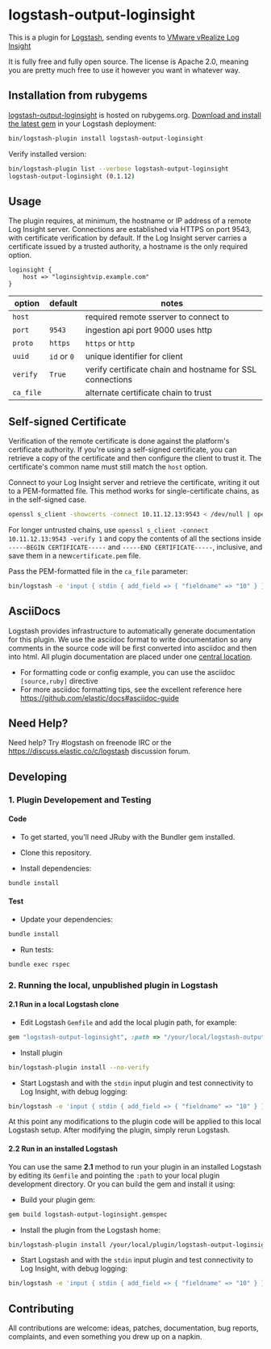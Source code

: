 # logstash-output-loginsight

This is a plugin for [Logstash](https://github.com/elastic/logstash), sending events to [VMware vRealize Log Insight](https://www.vmware.com/support/pubs/log-insight-pubs.html)

It is fully free and fully open source. The license is Apache 2.0, meaning you are pretty much free to use it however you want in whatever way.

## Installation from rubygems

[logstash-output-loginsight](http://rubygems.org/gems/logstash-output-loginsight) is hosted on rubygems.org. [Download and install the latest gem](https://www.elastic.co/guide/en/logstash/current/working-with-plugins.html) in your Logstash deployment:

```sh
bin/logstash-plugin install logstash-output-loginsight
```

Verify installed version:
```sh
bin/logstash-plugin list --verbose logstash-output-loginsight
logstash-output-loginsight (0.1.12)
```

## Usage

The plugin requires, at minimum, the hostname or IP address of a remote Log Insight server. Connections are established via HTTPS on port 9543, with certificate verification by default. If the Log Insight server carries a certificate issued by a trusted authority, a hostname is the only required option.

```
loginsight {
    host => "loginsightvip.example.com"
}
```

| option | default | notes |
| --- | --- | --- |
| `host`  |       | required remote sserver to connect to |
| `port`  | `9543`  | ingestion api port 9000 uses http |
| `proto` | `https` | `https` or `http` |
| `uuid`  | `id` or `0` | unique identifier for client |
| `verify` | `True` | verify certificate chain and hostname for SSL connections |
| `ca_file` |       | alternate certificate chain to trust |

## Self-signed Certificate

Verification of the remote certificate is done against the platform's certificate authority. If you're using a self-signed certificate, you can retrieve a copy of the certificate and then configure the client to trust it. The certificate's common name must still match the `host` option.

Connect to your Log Insight server and retrieve the certificate, writing it out to a PEM-formatted file. This method works for single-certificate chains, as in the self-signed case.
```sh
openssl s_client -showcerts -connect 10.11.12.13:9543 < /dev/null | openssl x509 -outform PEM > certificate.pem
```

For longer untrusted chains, use `openssl s_client -connect 10.11.12.13:9543 -verify 1` and copy the contents of all the sections inside `-----BEGIN CERTIFICATE-----` and `-----END CERTIFICATE-----`, inclusive, and save them in a new`certificate.pem` file.

Pass the PEM-formatted file in the `ca_file` parameter:

```sh
bin/logstash -e 'input { stdin { add_field => { "fieldname" => "10" } } } output { loginsight { host => ["10.11.12.13"] verify => [true] ca_file => ["/Path to PEM/certificate.pem"] } }' --log.level=debug
```

## AsciiDocs

Logstash provides infrastructure to automatically generate documentation for this plugin. We use the asciidoc format to write documentation so any comments in the source code will be first converted into asciidoc and then into html. All plugin documentation are placed under one [central location](http://www.elastic.co/guide/en/logstash/current/).

- For formatting code or config example, you can use the asciidoc `[source,ruby]` directive
- For more asciidoc formatting tips, see the excellent reference here https://github.com/elastic/docs#asciidoc-guide

## Need Help?

Need help? Try #logstash on freenode IRC or the https://discuss.elastic.co/c/logstash discussion forum.

## Developing

### 1. Plugin Developement and Testing

#### Code
- To get started, you'll need JRuby with the Bundler gem installed.

- Clone this repository.

- Install dependencies:
```sh
bundle install
```

#### Test

- Update your dependencies:
```sh
bundle install
```

- Run tests:
```sh
bundle exec rspec
```

### 2. Running the local, unpublished plugin in Logstash

#### 2.1 Run in a local Logstash clone

- Edit Logstash `Gemfile` and add the local plugin path, for example:
```ruby
gem "logstash-output-loginsight", :path => "/your/local/logstash-output-loginsight"
```
- Install plugin
```sh
bin/logstash-plugin install --no-verify
```
- Start Logstash and with the `stdin` input plugin and test connectivity to Log Insight, with debug logging:
```sh
bin/logstash -e 'input { stdin { add_field => { "fieldname" => "10" } } } output { loginsight { host => ["10.11.12.13"] } }' --log.level=debug
```

At this point any modifications to the plugin code will be applied to this local Logstash setup. After modifying the plugin, simply rerun Logstash.

#### 2.2 Run in an installed Logstash

You can use the same **2.1** method to run your plugin in an installed Logstash by editing its `Gemfile` and pointing the `:path` to your local plugin development directory. Or you can build the gem and install it using:

- Build your plugin gem:
```sh
gem build logstash-output-loginsight.gemspec
```
- Install the plugin from the Logstash home:
```sh
bin/logstash-plugin install /your/local/plugin/logstash-output-loginsight.gem
```
- Start Logstash and with the `stdin` input plugin and test connectivity to Log Insight, with debug logging:
```sh
bin/logstash -e 'input { stdin { add_field => { "fieldname" => "10" } } } output { loginsight { host => ["10.11.12.13"] } }' --log.level=debug
```

## Contributing

All contributions are welcome: ideas, patches, documentation, bug reports, complaints, and even something you drew up on a napkin.
